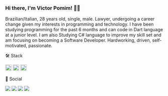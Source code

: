 ### Hi there, I'm Victor Pomim! 👨‍🚀

Brazilian/Italian, 28 years old, single, male.
Lawyer, undergoing a career change given my interests in programming and technology. I have been studying programming for the past 6 months and can code in Dart language at a junior level. I am also Studying C# language to improve my skill set and am focusing on becoming a Software Developer.
Hardworking, driven, self-motivated, passionate.

🛠  Stack

<img height="20em" src="https://img.shields.io/badge/C%23-239120?style=for-the-badge&logo=c-sharp&logoColor=white" /> <img height="20em" src="https://img.shields.io/badge/.NET-5C2D91?style=for-the-badge&logo=.net&logoColor=white" /> <img height="20em" src="https://img.shields.io/badge/Dart-0175C2?style=for-the-badge&logo=dart&logoColor=white" />
  
        
  📱  Social
  
  <a href="https://instagram.com/victorpomim" target="_blank"><img src="https://img.shields.io/badge/-Instagram-%23E4405F?style=for-the-badge&logo=instagram&logoColor=white" target="_blank"></a> <a href="https://twitter.com/victorpomim" target="_blank"><img src="https://img.shields.io/badge/Twitter-1DA1F2?style=for-the-badge&logo=twitter&logoColor=white" target="_blank"></a> <a href = "mailto:pomim.victor@gmail.com"><img src="https://img.shields.io/badge/-Gmail-%23333?style=for-the-badge&logo=gmail&logoColor=white" target="_blank"></a> <a href="https://www.linkedin.com/in/victorpomim" target="_blank"><img src="https://img.shields.io/badge/-LinkedIn-%230077B5?style=for-the-badge&logo=linkedin&logoColor=white" target="_blank"></a> 
                        




  
  
  
  
  
  
  
  
  


